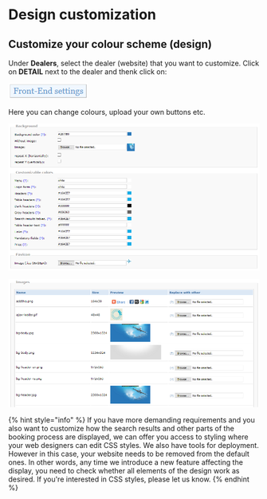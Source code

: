 # Design customization

## Customize your colour scheme \(design\)   <a id="upravte-si-barevn&#xE9;-schema-design"></a>

Under **Dealers**, select the dealer \(website\) that you want to customize. Click on **DETAIL** next to the dealer and thenk click on:

![](../.gitbook/assets/image%20%2855%29.png)

Here you can change colours, upload your own buttons etc.

![](../.gitbook/assets/image%20%2824%29.png)

![](../.gitbook/assets/image%20%2867%29.png)

{% hint style="info" %}
If you have more demanding requirements and you also want to customize how the search results and other parts of the booking process are displayed, we can offer you access to styling where your web designers can edit CSS styles. We also have tools for deployment. However in this case, your website needs to be removed from the default ones. In other words, any time we introduce a new feature affecting the display, you need to check whether all elements of the design work as desired. If you're interested in CSS styles, please let us know.
{% endhint %}

